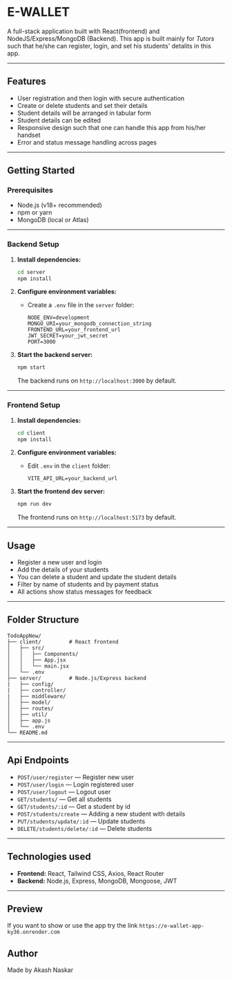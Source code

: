 # E-WALLET
A full-stack application built with React(frontend) and NodeJS/Express/MongoDB (Backend). This app is built mainly for _Tutors_ such that he/she can register, login, and set his students' detalits in this app. 

---

## Features
- User registration and then login with secure authentication
- Create or delete students and set their details
- Student details will be arranged in tabular form
- Student details can be edited
- Responsive design such that one can handle this app from his/her handset
- Error and status message handling across pages

---

## Getting Started
### Prerequisites

- Node.js (v18+ recommended)
- npm or yarn
- MongoDB (local or Atlas)

---

### Backend Setup

1. **Install dependencies:**
   ```bash
   cd server
   npm install
   ```

2. **Configure environment variables:**
   - Create a `.env` file in the `server` folder:
     ```
     NODE_ENV=development
     MONGO_URI=your_mongodb_connection_string
     FRONTEND_URL=your_frontend_url
     JWT_SECRET=your_jwt_secret
     PORT=3000
     ```

3. **Start the backend server:**
   ```bash
   npm start
   ```
   The backend runs on `http://localhost:3000` by default.

---   

### Frontend Setup

1. **Install dependencies:**
   ```bash
   cd client
   npm install
   ```

2. **Configure environment variables:**
   - Edit `.env` in the `client` folder:
     ```
     VITE_API_URL=your_backend_url
     ```

3. **Start the frontend dev server:**
   ```bash
   npm run dev
   ```
   The frontend runs on `http://localhost:5173` by default.

---

## Usage
- Register a new user and login
- Add the details of your students
- You can delete a student and update the student details
- Filter by name of students and by payment status 
- All actions show status messages for feedback

---

## Folder Structure

```
TodoAppNew/
├── client/         # React frontend
│   ├── src/
│   │   ├── Components/
│   │   ├── App.jsx
│   │   └── main.jsx
│   └── .env
├── server/         # Node.js/Express backend
|   ├── config/
|   ├── controller/
|   ├── middleware/
│   ├── model/
│   ├── routes/
│   ├── util/
│   ├── app.js
│   └── .env
└── README.md
```

---

## Api Endpoints

- `POST/user/register` — Register new user
- `POST/user/login` — Login registered user
- `POST/user/logout` — Logout user
- `GET/students/` — Get all students 
- `GET/students/:id` — Get a student by id
- `POST/students/create` — Adding a new student with details
- `PUT/students/update/:id` — Update students
- `DELETE/students/delete/:id` — Delete students

---

## Technologies used

- **Frontend:** React, Tailwind CSS, Axios, React Router
- **Backend:** Node.js, Express, MongoDB, Mongoose, JWT

---

## Preview

If you want to show or use the app try the link `https://e-wallet-app-ky36.onrender.com`

## Author

Made by Akash Naskar